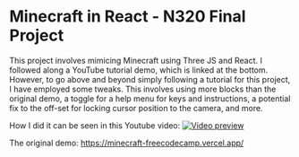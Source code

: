 # Minecraft in React - N320 Final Project

This project involves mimicing Minecraft using Three JS and React. I followed along a YouTube tutorial demo, which is linked at the bottom. However, to go above and beyond simply following a tutorial for this project, I have employed some tweaks. This involves using more blocks than the original demo, a toggle for a help menu for keys and instructions, a potential fix to the off-set for locking cursor position to the camera, and more.

How I did it can be seen in this Youtube video:
[![Video preview](https://img.youtube.com/vi/qpOZup_3P_A/0.jpg)](https://www.youtube.com/watch?v=qpOZup_3P_A)

The original demo: https://minecraft-freecodecamp.vercel.app/
